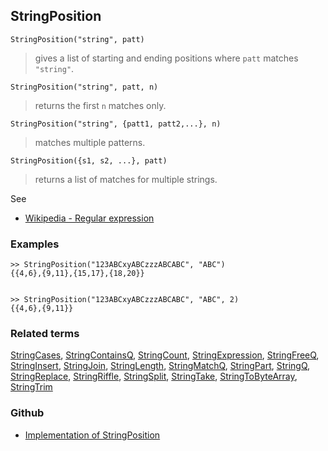 ## StringPosition

```
StringPosition("string", patt)
```

> gives a list of starting and ending positions where `patt` matches `"string"`.

```
StringPosition("string", patt, n)
```

> returns the first `n` matches only.

```
StringPosition("string", {patt1, patt2,...}, n)
```

> matches multiple patterns.

```
StringPosition({s1, s2, ...}, patt)
```

> returns a list of matches for multiple strings.

See
* [Wikipedia - Regular expression](https://en.wikipedia.org/wiki/Regular_expression)

### Examples

```
>> StringPosition("123ABCxyABCzzzABCABC", "ABC")
{{4,6},{9,11},{15,17},{18,20}}


>> StringPosition("123ABCxyABCzzzABCABC", "ABC", 2)
{{4,6},{9,11}}
```

### Related terms
[StringCases](StringCases.md), [StringContainsQ](StringContainsQ.md), [StringCount](StringCount.md), [StringExpression](StringExpression.md), [StringFreeQ](StringFreeQ.md), [StringInsert](StringInsert.md), [StringJoin](StringJoin.md), [StringLength](StringLength.md), [StringMatchQ](StringMatchQ.md), [StringPart](StringPart.md), [StringQ](StringQ.md), [StringReplace](StringReplace.md), [StringRiffle](StringRiffle.md), [StringSplit](StringSplit.md), [StringTake](StringTake.md), [StringToByteArray](StringToByteArray.md), [StringTrim](StringTrim.md)

### Github

* [Implementation of StringPosition](https://github.com/axkr/symja_android_library/blob/master/symja_android_library/matheclipse-core/src/main/java/org/matheclipse/core/builtin/StringFunctions.java#L2005) 
